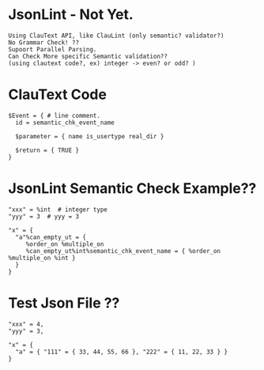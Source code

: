 # JsonLint - Not Yet.
    Using ClauText API, like ClauLint (only semantic? validator?)
    No Grammar Check! ??
    Supoort Parallel Parsing.
    Can Check More specific Semantic validation??
    (using clautext code?, ex) integer -> even? or odd? )
    
# ClauText Code
    $Event = { # line comment.
      id = semantic_chk_event_name
      
      $parameter = { name is_usertype real_dir }
      
      $return = { TRUE }
    }
# JsonLint Semantic Check Example??
    
    "xxx" = %int  # integer type
    "yyy" = 3  # yyy = 3

    "x" = { 
      "a"%can_empty_ut = { 
         %order_on %multiple_on
         %can_empty_ut%int%semantic_chk_event_name = { %order_on  %multiple_on %int } 
      }  
    }
    
 # Test Json File ??
    "xxx" = 4,
    "yyy" = 3,
    
    "x" = {
      "a" = { "111" = { 33, 44, 55, 66 }, "222" = { 11, 22, 33 } }
    }
